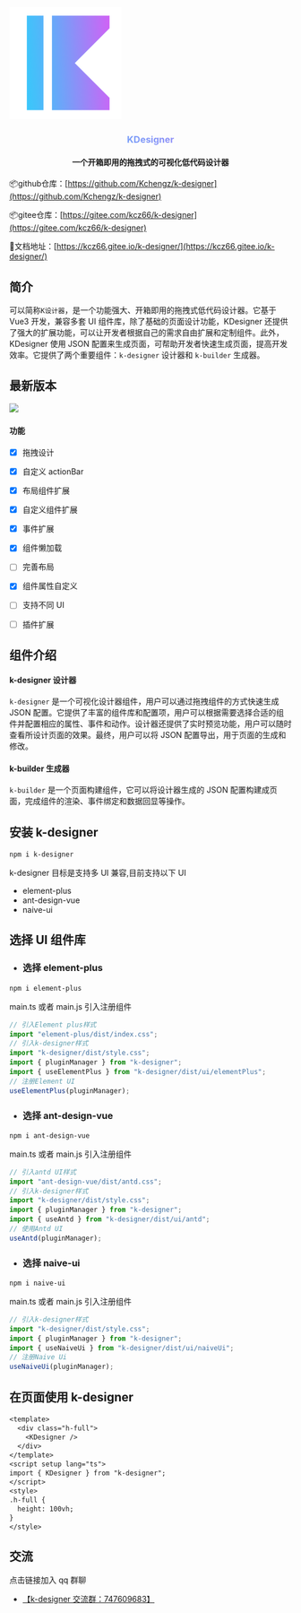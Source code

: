 ![](.\docs\public\logo.png)
<h3 align="center" style="background-image:-webkit-linear-gradient(left,#44c0fa,#c26cf6);-webkit-background-clip:text;-webkit-text-fill-color:transparent;">KDesigner</h3>


<h4 align="center">一个开箱即用的拖拽式的可视化低代码设计器</h4>



📦github仓库：[https://github.com/Kchengz/k-designer](https://github.com/Kchengz/k-designer)

📦gitee仓库：[https://gitee.com/kcz66/k-designer](https://gitee.com/kcz66/k-designer)

💎文档地址：[https://kcz66.gitee.io/k-designer/](https://kcz66.gitee.io/k-designer/)

## 简介

可以简称`K设计器`，是一个功能强大、开箱即用的拖拽式低代码设计器。它基于 Vue3 开发，兼容多套 UI 组件库，除了基础的页面设计功能，KDesigner 还提供了强大的扩展功能，可以让开发者根据自己的需求自由扩展和定制组件。此外，KDesigner 使用 JSON 配置来生成页面，可帮助开发者快速生成页面，提高开发效率。它提供了两个重要组件：`k-designer` 设计器和 `k-builder` 生成器。

## 最新版本

[![](https://img.shields.io/npm/v/k-designer.svg?style=flat-square)](https://www.npmjs.com/package/k-designer)

#### 功能

- [x] 拖拽设计
- [x] 自定义 actionBar
- [x] 布局组件扩展
- [x] 自定义组件扩展
- [x] 事件扩展
- [x] 组件懒加载
- [ ] 完善布局
- [x] 组件属性自定义
- [ ] 支持不同 UI
- [ ] 插件扩展



## 组件介绍

#### k-designer 设计器

`k-designer` 是一个可视化设计器组件，用户可以通过拖拽组件的方式快速生成 JSON 配置。它提供了丰富的组件库和配置项，用户可以根据需要选择合适的组件并配置相应的属性、事件和动作。设计器还提供了实时预览功能，用户可以随时查看所设计页面的效果。最终，用户可以将 JSON 配置导出，用于页面的生成和修改。

#### k-builder 生成器

`k-builder` 是一个页面构建组件，它可以将设计器生成的 JSON 配置构建成页面，完成组件的渲染、事件绑定和数据回显等操作。

## 安装 k-designer

```bash
npm i k-designer
```

k-designer 目标是支持多 UI 兼容,目前支持以下 UI

- element-plus
- ant-design-vue
- naive-ui

## 选择 UI 组件库

- ### 选择 element-plus

```bash
npm i element-plus
```

main.ts 或者 main.js 引入注册组件

```javascript
// 引入Element plus样式
import "element-plus/dist/index.css";
// 引入k-designer样式
import "k-designer/dist/style.css";
import { pluginManager } from "k-designer";
import { useElementPlus } from "k-designer/dist/ui/elementPlus";
// 注册Element UI
useElementPlus(pluginManager);
```

- ### 选择 ant-design-vue

```bash
npm i ant-design-vue
```

main.ts 或者 main.js 引入注册组件

```javascript
// 引入antd UI样式
import "ant-design-vue/dist/antd.css";
// 引入k-designer样式
import "k-designer/dist/style.css";
import { pluginManager } from "k-designer";
import { useAntd } from "k-designer/dist/ui/antd";
// 使用Antd UI
useAntd(pluginManager);
```
- ### 选择 naive-ui

```bash
npm i naive-ui
```

main.ts 或者 main.js 引入注册组件

```javascript
// 引入k-designer样式
import "k-designer/dist/style.css";
import { pluginManager } from "k-designer";
import { useNaiveUi } from "k-designer/dist/ui/naiveUi";
// 注册Naive Ui
useNaiveUi(pluginManager);
```
## 在页面使用 k-designer

```vue
<template>
  <div class="h-full">
    <KDesigner />
  </div>
</template>
<script setup lang="ts">
import { KDesigner } from "k-designer";
</script>
<style>
.h-full {
  height: 100vh;
}
</style>
```

## 交流

点击链接加入 qq 群聊

- [【k-designer 交流群：747609683】](https://jq.qq.com/?_wv=1027&k=CtrM9ce2)
